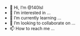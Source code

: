 - 👋 Hi, I’m @140lsl
- 👀 I’m interested in ...
- 🌱 I’m currently learning ...
- 💞️ I’m looking to collaborate on ...
- 📫 How to reach me ...

<!---
140lsl/140lsl is a ✨ special ✨ repository because its `README.md` (this file) appears on your GitHub profile.
You can click the Preview link to take a look at your changes.
--->
